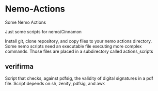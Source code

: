 # Nemo-Actions
Some Nemo Actions

Just some scripts for nemo/Cinnamon

Install git, clone repository, and copy files to your nemo actions directory.
Some nemo scripts need an executable file executing more complex commands. Those files are
placed in a subdirectory called actions_scripts



## verifirma
Script that checks, against pdfsig, the validity of digital signatures in a pdf file.
Script depends on sh, zenity, pdfsig, and awk

